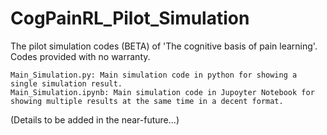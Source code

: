# CogPainRL_Pilot_Simulation
The pilot simulation codes (BETA) of 'The cognitive basis of pain learning'. Codes provided with no warranty.

    Main_Simulation.py: Main simulation code in python for showing a single simulation result.
    Main_Simulation.ipynb: Main simulation code in Jupoyter Notebook for showing multiple results at the same time in a decent format.

(Details to be added in the near-future...)
